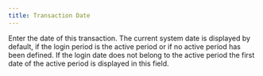 ```yaml
---
title: Transaction Date
---
```



Enter the date of this transaction. The current system date is displayed by default, if the login period is the active period or if no active period has been defined. If the login date does not belong to the active period the first date of the active period is displayed in this field.
